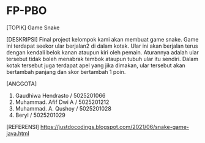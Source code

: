 # FP-PBO

[TOPIK]
Game Snake

[DESKRIPSI]
Final project kelompok kami akan membuat game snake. Game ini terdapat seekor ular  berjalan2 di dalam kotak. Ular ini akan berjalan terus dengan kendali belok kanan ataupun kiri oleh pemain. Aturannya adalah ular tersebut tidak boleh menabrak tembok ataupun tubuh ular itu sendiri. Dalam kotak tersebut juga terdapat apel yang jika dimakan, ular tersebut akan bertambah panjang dan skor bertambah 1 poin.

[ANGGOTA] 
1. Gaudhiwa Hendrasto        / 5025201066
2. Muhammad. Afif Dwi A      / 5025201212
3. Muhammad. A. Qushoy       / 5025201028
4. Beryl                     / 5025201029

[REFERENSI]
https://justdocodings.blogspot.com/2021/06/snake-game-java.html
